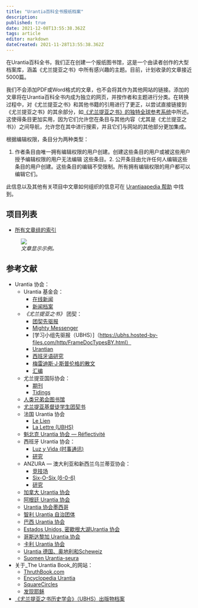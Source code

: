 ```yaml
---
title: "Urantia百科全书报纸档案"
description:
published: true
date: 2021-12-08T13:55:38.362Z
tags: article
editor: markdown
dateCreated: 2021-11-28T13:55:38.362Z
---
```


在Urantia百科全书，我们正在创建一个报纸图书馆，这是一个由读者创作的大型档案库，涵盖《尤兰提亚之书》中所有感兴趣的主题。目前，计划收录的文章接近5000篇。

我们不会添加PDF或Word格式的文章，也不会将其作为其他网站的链接。添加的文章将在Urantia百科全书内成为独立的网页，并按作者和主题进行分类。在转换过程中，对《尤兰提亚之书》和其他书籍的引用进行了更正，以尝试直接链接到《尤兰提亚之书》的其余部分，如[《尤兰提亚之书》的独特全球参考系统](/zh/help/links#unique-global-reference-system-for-the-urantia-book)中所述。这使得条目更加实用，因为它们允许您在条目与其他内容（尤其是《尤兰提亚之书》）之间导航，允许您在其中进行搜索，并且它们与网站的其他部分更加集成。

根据编辑权限，条目分为两种类型：
1. 作者条目由唯一拥有编辑权限的用户创建。创建这些条目的用户或被这些用户授予编辑权限的用户无法编辑
这些条目。2. 公开条目由允许任何人编辑这些条目的用户创建。这些条目的编辑不受限制。所有拥有编辑权限的用户都可以编辑它们。

此信息以及其他有关项目中文章如何组织的信息可在 [Urantiaapedia 帮助](/zh/help/content) 中找到。

## 项目列表

- [所有文章组的索引](/zh/index/articles) 


<figure id="Sample_fig_1" class="image urantiapedia"> 
<img src="/image/help/sample_page_article.png"> 
<figcaption><em> 文章显示示例。</em></figcaption> 
</figure> 

## 参考文献

- Urantia 协会：
  - Urantia 基金会：
    - [在线新闻](https://www.urantia.org/news) 
    - [新闻档案](https://www.urantia.org/urantia-foundation/newsletter-pdf-archives) 
  - _《尤兰提亚之书》_ 团契：
    - [团契先驱报](https://urantia-book.org/archive/newsletters/herald/) 
    - [Mighty Messenger](https://archive.urantiabook.org/archive/newsletters) 
    - [学习小组先驱报（UBHS）]（https://ubhs.hosted-by-files.com/http/FrameDocTypesBY.html） 
    - [Urantian](https://urantia-book.org/archive/newsletters/urantian_journal/)
    - [西班牙语研究](https://urantiabook.org/Estudios_Espanol) 
    - [梅雷迪斯·J·斯普伦格的散文](https://urantiabook.org/Christianity-and-The-Urantia-Book-The-Meredith-J-Sprunger-Essays) 
    - [汇编](https://urantiabook.org/Urantia-Book-Paper-Focused-Resources) 
  - 尤兰提亚国际协会：
    - [期刊](https://urantia-association.org/journal-online/) 
    - [Tidings](https://urantia-association.org/about-tidings-newsletter/) 
  - [人类兄弟会图书馆](https://urantia-book.org/archive/newsletters/innerface/index.html) 
  - [尤兰提亚基督徒学生团契书](https://urantia-book.org/index_spiritual_fellowship_journal.html) 
  - 法国 Urantia 协会
    - [Le Lien](https://lien.urantia.fr/) 
    - [La Lettre (UBHS)](https://ubhs.hosted-by-files.com/http/FrameDocTypesPE.html) 
  - [魁北克 Urantia 协会 — Réflectivité](https://www.urantia-quebec.ca/publications/reflectivite) 
  - 西班牙 Urantia 协会：
    - [Luz y Vida (时事通讯)](https://aue.urantia-association.org/luz-y-vida/) 
    - [研究](https://aue.urantia-association.org/study/) 
  - ANZURA — 澳大利亚和新西兰乌兰蒂亚协会：
    - [竞技场](https://anzura.urantia-association.org/2022/01/01/about-arena-newsletter/) 
    - [Six-O-Six (6-0-6)](https://anzura.urantia-association.org/2021/02/10/a-bit-of-history/) 
    - [研究](https://anzura.urantia-association.org/topical-index-study-aids/) 
  - [加拿大 Urantia 协会](https://canada.urantia-association.org/urantia-related-writtings/) 
  - [阿根廷 Urantia 协会](https://argentina.urantia-association.org/trabajos-secundarios/) 
  - [Urantia 协会墨西哥](https://www.urantia-mexico.org.mx/index_archivos/Page1438.htm) 
  - [智利 Urantia 自治团体](http://www.urantiachile.org/?modulo=articulos) 
  - [巴西 Urantia 协会](https://urantia.com.br/arquivos/category/blog-artigos) 
  - [Estados Unidos, 密歇根大湖Urantia 协会](https://glmua.urantia-association.org/library/) 
  - [哥斯达黎加 Urantia 协会](https://cr.urantia-association.org/publicaciones/) 
  - [卡利 Urantia 协会](https://uracali.urantia-association.org/) 
  - [Urantia 德国、奥地利和Scheweiz](https://dach.urantia-association.org/blog/) 
  - [Suomen Urantia-seura](https://finland.urantia-association.org/category/vastauksia-kysymyksiin/) 
- 关于_The Urantia Book_的网站：
  - [ThruthBook.com](https://truthbook.com/) 
  - [Encyclopedia Urantia](http://www.encyclopediaurantia.org/) 
  - [SquareCircles](https://www.squarecircles.com/) 
  - [发现耶稣](https://discoverjesus.com/)
- [《尤兰提亚之书历史学会》（UBHS）出版物档案](https://ubhs.hosted-by-files.com/http/DocTypesIndex.html)